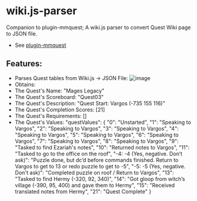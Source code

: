# wiki.js-parser
Companion to plugin-mmquest; A wiki.js parser to convert Quest Wiki page to JSON file.

- See [plugin-mmquest](https://github.com/aaronkwan/plugin-mmquest)

## Features:
- Parses Quest tables from Wiki.js -> JSON File:
![image](https://user-images.githubusercontent.com/123356351/221446553-17c388f4-66de-4574-b424-b078117a3aca.png)
- Obtains:
- The Quest's Name: "Mages Legacy"
- The Quest's Scoreboard: "Quest03"
- The Quest's Description: "Quest Start: Vargos (-735 155 116)"
- The Quest's Completion Scores: [21]
- The Quest's Requirements: []
- The Quest's Values: "questValues": {
        "0": "Unstarted",
        "1": "Speaking to Vargos",
        "2": "Speaking to Vargos",
        "3": "Speaking to Vargos",
        "4": "Speaking to Vargos",
        "5": "Speaking to Vargos",
        "6": "Speaking to Vargos",
        "7": "Speaking to Vargos",
        "8": "Speaking to Vargos",
        "9": "Tasked to find Ezariah's notes",
        "10": "Returned notes to Vargos",
        "11": "Tasked to go to the office on the roof",
        "-4: -4 (Yes, negative. Don’t ask)": "Puzzle done, but dc’d before commands finished. Return to Vargos to get to 13 or redo puzzle to get to -5",
        "-5: -5 (Yes, negative. Don't ask)": "Completed puzzle on roof / Return to Vargos",
        "13": "Tasked to find Hermy (-320, 92, 340)",
        "14": "Got gloop from witch’s village (-390, 95, 400) and gave them to Hermy",
        "15": "Received translated notes from Hermy",
        "21": "Quest Complete"
      }
